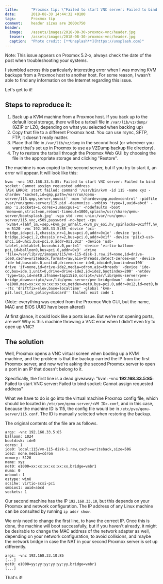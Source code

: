 ```yaml
---
title:      "Proxmox tip: \"Failed to start VNC server: Failed to bind socket: Cannot assign requested address\""
date:       2018-08-30 14:44:32 +0100
tags:       Proxmox tip
comment:    header sizes are 2000x750
header:
  image:	/assets/images/2018-08-30-proxmox-vnc/header.jpg
  teaser:	/assets/images/2018-08-30-proxmox-vnc/header.jpg
  caption:	"Photo credit: [**Unsplash**](https://unsplash.com)"
---
```


Note: This issue appears on Proxmox 5.2-x, always check the date of the post when troubleshooting your systems.

I stumbled across this particularly interesting error when I was moving KVM backups from a Proxmox host to another host. For some reason, I wasn't able to find any information on the Internet regarding this issue.

Let's get to it!

## Steps to reproduce it:

1. Back up a KVM machine from a Proxmox host. If you back up to the default local storage, there will be a tarball file in `/var/lib/vz/dump/` (GZIP or LZO, depending on what you selected when backing up)
2. Copy that file to a different Proxmox host. You can use rsync, SFTP, FTP, it doesn't really matter.
3. Place that file in `/var/lib/vz/dump` in the second host (or wherever you want that's set up in Proxmox to use as VZDump backup file directory).
4. Try to restore the tarball through the Proxmox Web GUI by choosing the file in the appropriate storage and clicking "Restore".

The machine is now copied to the second server, but if you try to start it, an error will appear. It will look like this:

```
kvm: -vnc 192.168.33.5:85: Failed to start VNC server: Failed to bind socket: Cannot assign requested address
TASK ERROR: start failed: command '/usr/bin/kvm -id 115 -name xyz -chardev 'socket,id=qmp,path=/var/run/qemu-server/115.qmp,server,nowait' -mon 'chardev=qmp,mode=control' -pidfile /var/run/qemu-server/115.pid -daemonize -smbios 'type=1,uuid=abcd' -smp '1,sockets=1,cores=1,maxcpus=1' -nodefaults -boot 'menu=on,strict=on,reboot-timeout=1000,splash=/usr/share/qemu-server/bootsplash.jpg' -vga std -vnc unix:/var/run/qemu-server/115.vnc,x509,password -no-hpet -cpu 'kvm64,+lahf_lm,+sep,+kvm_pv_unhalt,+kvm_pv_eoi,hv_spinlocks=0x1fff,hv_vapic,hv_time,hv_reset,hv_vpindex,hv_runtime,hv_relaxed,enforce' -m 5120 -vnc 192.168.33.5:85 -device 'pci-bridge,id=pci.1,chassis_nr=1,bus=pci.0,addr=0x1e' -device 'pci-bridge,id=pci.2,chassis_nr=2,bus=pci.0,addr=0x1f' -device 'piix3-usb-uhci,id=uhci,bus=pci.0,addr=0x1.0x2' -device 'usb-tablet,id=tablet,bus=uhci.0,port=1' -device 'virtio-balloon-pci,id=balloon0,bus=pci.0,addr=0x3' -drive 'file=/var/lib/vz/images/115/vm-115-disk-1.raw,if=none,id=drive-ide0,cache=writeback,format=raw,aio=threads,detect-zeroes=on' -device 'ide-hd,bus=ide.0,unit=0,drive=drive-ide0,id=ide0,bootindex=100' -drive 'if=none,id=drive-ide2,media=cdrom,aio=threads' -device 'ide-cd,bus=ide.1,unit=0,drive=drive-ide2,id=ide2,bootindex=200' -netdev 'type=tap,id=net0,ifname=tap115i0,script=/var/lib/qemu-server/pve-bridge,downscript=/var/lib/qemu-server/pve-bridgedown' -device 'e1000,mac=xx:xx:xx:xx:xx:xx,netdev=net0,bus=pci.0,addr=0x12,id=net0,bootindex=300' -rtc 'driftfix=slew,base=localtime' -global 'kvm-pit.lost_tick_policy=discard'' failed: exit code 1
```

(Note: everything was copied from the Proxmox Web GUI, but the name, MAC and BIOS UUID have been altered)

At first glance, it could look like a ports issue. But we're not opening ports, are we? Why is this machine throwing a VNC error when I didn't even try to open up VNC?

## The solution

Well, Proxmox opens a VNC virtual screen when booting up a KVM machine, and the problem is that the backup carried the IP from the first Proxmox server, and now we're asking the second Proxmox server to open a port in an IP that doesn't belong to it.

Specifically, the first line is a dead giveaway: "kvm: -vnc **192.168.33.5:85**: Failed to start VNC server: Failed to bind socket: Cannot assign requested address"

What we have to do is go into the virtual machine Proxmox config file, which should be located in `/etc/pve/qemu-server/<VM ID>.conf`, and in this case, because the machine ID is 115, the config file would be in `/etc/pve/qemu-server/115.conf`. The ID is manually selected when restoring the backup.

The original contents of the file are as follows.

```
args: -vnc 192.168.33.5:85
balloon: 1024
bootdisk: ide0
cores: 1
ide0: local:115/vm-115-disk-1.raw,cache=writeback,size=50G
ide2: none,media=cdrom
memory: 5120
name: xyz
net0: e1000=xx:xx:xx:xx:xx:xx,bridge=vmbr1
numa: 0
onboot: 1
ostype: win8
scsihw: virtio-scsi-pci
smbios1: uuid=abcd
sockets: 1
```

Our second machine has the IP `192.168.33.10`, but this depends on your Proxmox and network configuration. The IP address of any Linux machine can be consulted by running `ip addr show`.

We only need to change the first line, to have the correct IP. Once this is done, the machine will boot successfully, but if you haven't already, it might be desirable to change the MAC address of the network adapter as well, depending on your network configuration, to avoid collisions, and maybe the network bridge in case the NAT in your second Proxmox server is set up differently.

```
args: -vnc 192.168.33.10:85
[...]
net0: e1000=yy:yy:yy:yy:yy:yy,bridge=vmbr1
[...]
```

That's it!
